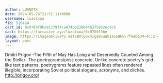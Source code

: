 ```yaml
---
author: LUANOTX
date: 2024-05-26T21:51:11+0000
username: luzotxoa
fid: 526424
cast_id: 0x9789f9be91379f4ca874b622bb4463759b2ec9cb
cast: https://farcaster.xyz/luzotxoa/0x9789f9be
image: https://imagedelivery.net/BXluQx4ige9GuW0Ia56BHw/7f6ebe34-4cc2-4c7a-fd1a-f66194ff8a00/original
layout: post
---
```


Dmitri Prigov
-The Fifth of May Has Long and Deservedly Counted Among the Stellar-
The poetrygrams/post-concrete. Unlike concrete poetry's grid-like text patterns, poetrygrams feature repeated lines often rendered illegible, incorporating Soviet political slogans, acronyms, and clichés. http://prigov.org/

<img src='https://imagedelivery.net/BXluQx4ige9GuW0Ia56BHw/7f6ebe34-4cc2-4c7a-fd1a-f66194ff8a00/original' alt='' referrerpolicy='no-referrer'/>
